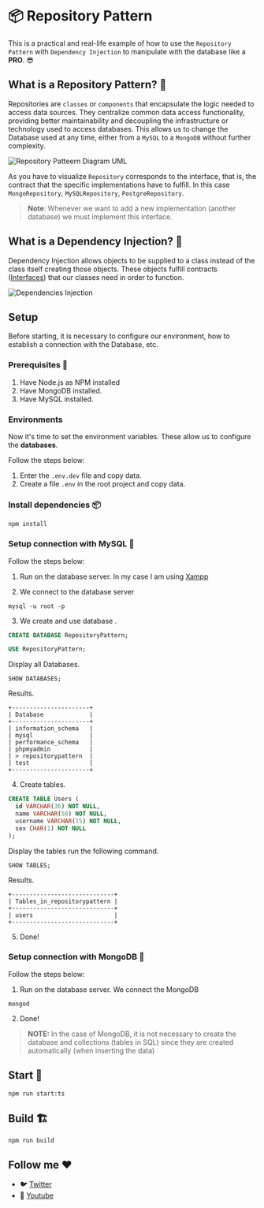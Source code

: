 # 📦 Repository Pattern

This is a practical and real-life example of how to use the `Repository Pattern` with `Dependency Injection` to manipulate with the database like a **PRO**. 😎

## What is a Repository Pattern? 🤔

Repositories are `classes` or `components` that encapsulate the logic needed to access data sources. They centralize common data access functionality, providing better maintainability and decoupling the infrastructure or technology used to access databases. This allows us to change the Database used at any time, either from a `MySQL` to a `MongoDB` without further complexity.

![Repository Patteern Diagram UML](https://user-images.githubusercontent.com/64434514/200150833-2a0d4d65-b176-4556-ace7-e05ff067911f.png)

As you have to visualize `Repository` corresponds to the interface, that is, the contract that the specific implementations have to fulfill. In this case `MongoRepository`, `MySQLRepository`, `PostgreRepository`.

> **Note**: Whenever we want to add a new implementation (another database) we must implement this interface.

## What is a Dependency Injection? 💉

Dependency Injection allows objects to be supplied to a class instead of the class itself creating those objects. These objects fulfill contracts ([Interfaces](https://www.typescriptlang.org/docs/handbook/typescript-tooling-in-5-minutes.html#interfaces)) that our classes need in order to function.

![Dependencies Injection](https://user-images.githubusercontent.com/64434514/200151676-40359e1c-4237-43d6-a70e-406c387fd681.png)

## Setup

Before starting, it is necessary to configure our environment, how to establish a connection with the Database, etc.

### Prerequisites 📝

1. Have Node.js as NPM installed
2. Have MongoDB installed.
3. Have MySQL installed.

### Environments

Now it's time to set the environment variables. These allow us to configure the **databases**.

Follow the steps below:

1. Enter the `.env.dev` file and copy data.
2. Create a file `.env` in the root project and copy data.

### Install dependencies 📦

```
npm install
```

### Setup connection with MySQL 🐬

Follow the steps below:

1. Run on the database server. In my case I am using [Xampp](https://www.apachefriends.org/index.html)

2. We connect to the database server

```
mysql -u root -p
```

3. We create and use database .
```sql
CREATE DATABASE RepositoryPattern;

USE RepositoryPattern;
```

Display all Databases.

```
SHOW DATABASES;
```

Results.

```
+----------------------+
| Database             |
+----------------------+
| information_schema   |
| mysql                |
| performance_schema   |
| phpmyadmin           |
| > repositorypattern  |
| test                 |
+----------------------+
```

4. Create tables.

```sql
CREATE TABLE Users (
  id VARCHAR(36) NOT NULL,
  name VARCHAR(50) NOT NULL,
  username VARCHAR(15) NOT NULL,
  sex CHAR(1) NOT NULL
);
```

Display the tables run the following command.

```
SHOW TABLES;
```

Results.

```
+-----------------------------+
| Tables_in_repositorypattern |
+-----------------------------+
| users                       |
+-----------------------------+
```

5. Done!

### Setup connection with MongoDB 🍃

Follow the steps below:

1. Run on the database server. We connect the MongoDB
```
mongod
```
2. Done!

> **NOTE:** In the case of MongoDB, it is not necessary to create the database and collections (tables in SQL) since they are created automatically (when inserting the data)

## Start 🚀

```
npm run start:ts
```

## Build 🏗️

```
npm run build
```

## Follow me ❤️

- 🐦 [Twitter](https://twitter.com/thebug404)
- 📼 [Youtube](https://www.youtube.com/channel/UCHmWusp8DFxj9NR_QxRw6HA)
